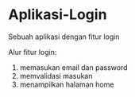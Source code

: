 # Aplikasi-Login
Sebuah aplikasi dengan fitur login

Alur fitur login:
1. memasukan email dan password
2. memvalidasi masukan
3. menampilkan halaman home

